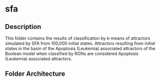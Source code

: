 sfa
======

## Description

This folder contains the results of classification by k-means of attractors simulated by SFA from 100,000 initial states. Attractors resulting from initial states in the basin of the Apoptosis (Leukemia) associated attractors of the Boolean model when classified by RONs are considered Apoptosis (Leukemia) associated attractors. 

## Folder Architecture